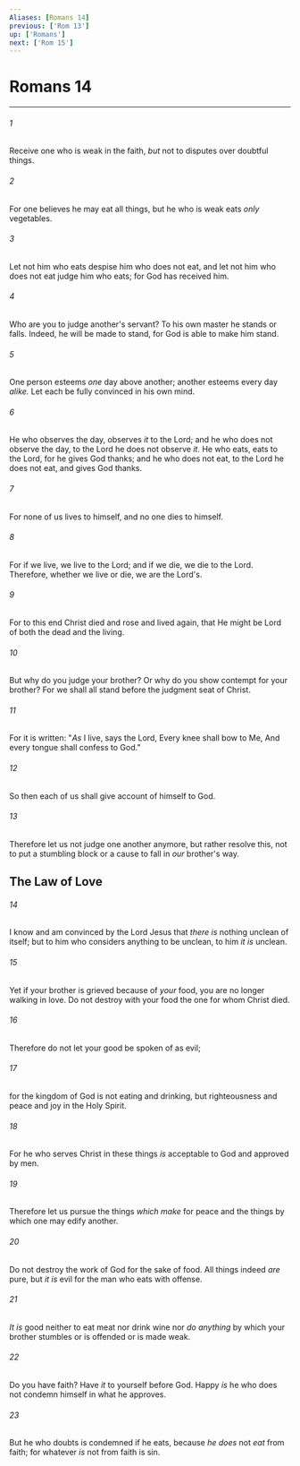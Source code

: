 ```yaml
---
Aliases: [Romans 14]
previous: ['Rom 13']
up: ['Romans']
next: ['Rom 15']
---
```

# Romans 14

***


###### 1 
Receive one who is weak in the faith, _but_ not to disputes over doubtful things. 

###### 2 
For one believes he may eat all things, but he who is weak eats _only_ vegetables. 

###### 3 
Let not him who eats despise him who does not eat, and let not him who does not eat judge him who eats; for God has received him. 

###### 4 
Who are you to judge another's servant? To his own master he stands or falls. Indeed, he will be made to stand, for God is able to make him stand. 

###### 5 
One person esteems _one_ day above another; another esteems every day _alike._ Let each be fully convinced in his own mind. 

###### 6 
He who observes the day, observes _it_ to the Lord; and he who does not observe the day, to the Lord he does not observe _it._ He who eats, eats to the Lord, for he gives God thanks; and he who does not eat, to the Lord he does not eat, and gives God thanks. 

###### 7 
For none of us lives to himself, and no one dies to himself. 

###### 8 
For if we live, we live to the Lord; and if we die, we die to the Lord. Therefore, whether we live or die, we are the Lord's. 

###### 9 
For to this end Christ died and rose and lived again, that He might be Lord of both the dead and the living. 

###### 10 
But why do you judge your brother? Or why do you show contempt for your brother? For we shall all stand before the judgment seat of Christ. 

###### 11 
For it is written: "_As_ I live, says the Lord, Every knee shall bow to Me, And every tongue shall confess to God." 

###### 12 
So then each of us shall give account of himself to God. 

###### 13 
Therefore let us not judge one another anymore, but rather resolve this, not to put a stumbling block or a cause to fall in _our_ brother's way.

## The Law of Love 

###### 14 
I know and am convinced by the Lord Jesus that _there is_ nothing unclean of itself; but to him who considers anything to be unclean, to him _it is_ unclean. 

###### 15 
Yet if your brother is grieved because of _your_ food, you are no longer walking in love. Do not destroy with your food the one for whom Christ died. 

###### 16 
Therefore do not let your good be spoken of as evil; 

###### 17 
for the kingdom of God is not eating and drinking, but righteousness and peace and joy in the Holy Spirit. 

###### 18 
For he who serves Christ in these things _is_ acceptable to God and approved by men. 

###### 19 
Therefore let us pursue the things _which make_ for peace and the things by which one may edify another. 

###### 20 
Do not destroy the work of God for the sake of food. All things indeed _are_ pure, but _it is_ evil for the man who eats with offense. 

###### 21 
_It is_ good neither to eat meat nor drink wine nor _do anything_ by which your brother stumbles or is offended or is made weak. 

###### 22 
Do you have faith? Have _it_ to yourself before God. Happy _is_ he who does not condemn himself in what he approves. 

###### 23 
But he who doubts is condemned if he eats, because _he does_ not _eat_ from faith; for whatever _is_ not from faith is sin.
